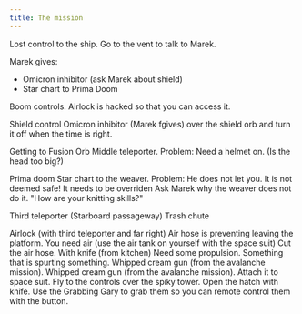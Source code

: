 ```yaml
---
title: The mission
---
```


Lost control to the ship. Go to the vent to talk to Marek.

Marek gives:
 - Omicron inhibitor (ask Marek about shield)
 - Star chart to Prima Doom

Boom controls.
 Airlock is hacked so that you can access it.


Shield control
 Omicron inhibitor (Marek fgives) over the shield orb and turn it off when the time is right.

 Getting to Fusion Orb
  Middle teleporter.
  Problem: Need a helmet on. (Is the head too big?)


Prima doom
 Star chart to the weaver.
 Problem: He does not let you. It is not deemed safe! It needs to be overriden
  Ask Marek why the weaver does not do it. "How are your knitting skills?"


Third teleporter (Starboard passageway)
 Trash chute

Airlock (with third teleporter and far right)
 Air hose is preventing leaving the platform.
 You need air (use the air tank on yourself with the space suit)
 Cut the air hose. With knife (from kitchen)
 Need some propulsion. Something that is spurting something. Whipped cream gun (from the avalanche mission). Whipped cream gun (from the avalanche mission). Attach it to space suit.
 Fly to the controls over the spiky tower.
 Open the hatch with knife.
 Use the Grabbing Gary to grab them so you can remote control them with the button.
